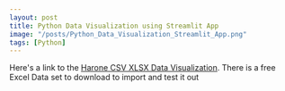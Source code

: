 ```yaml
---
layout: post
title: Python Data Visualization using Streamlit App
image: "/posts/Python_Data_Visualization_Streamlit_App.png"
tags: [Python]
---
```


Here's a link to the [Harone CSV XLSX Data Visualization][1].
There is a free Excel Data set to download to import and test it out

[1]: https://data-visualization-app-harone.streamlit.app/ "Project Homepage"

